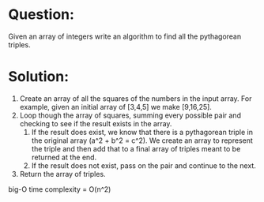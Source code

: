 Question:
=========

Given an array of integers write an algorithm to find all the pythagorean triples.

Solution:
=========

1.  Create an array of all the squares of the numbers in the input array. For example,
    given an initial array of [3,4,5] we make [9,16,25]. 
2.  Loop though the array of squares, summing every possible pair and checking to see
    if the result exists in the array.
    1.  If the result does exist, we know that there is a pythagorean triple in the
        original array (a^2 + b^2 = c^2). We create an array to represent the triple
        and then add that to a final array of triples meant to be returned at the end.
    2.  If the result does not exist, pass on the pair and continue to the next. 
3.  Return the array of triples.

big-O time complexity = O(n^2)
